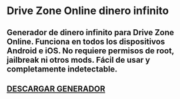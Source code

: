 # Drive Zone Online dinero infinito
## Generador de dinero infinito para Drive Zone Online. Funciona en todos los dispositivos Android e iOS. No requiere permisos de root, jailbreak ni otros mods. Fácil de usar y completamente indetectable.

## [DESCARGAR GENERADOR](https://cosmicfiles.info/cl/i/7d2evg)


